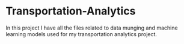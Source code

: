 # Transportation-Analytics

In this project I have all the files related to data munging and machine learning models used for my transportation analytics project.
